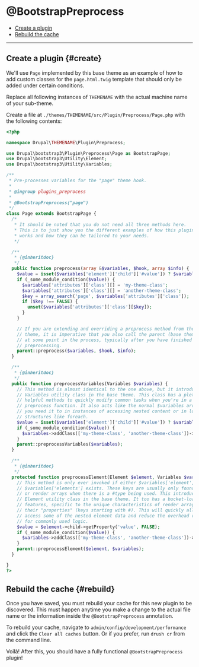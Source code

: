<!-- @file Documentation for the @BootstrapPreprocess annotated plugin. -->
<!-- @defgroup -->
<!-- @ingroup -->
# @BootstrapPreprocess

- [Create a plugin](#create)
- [Rebuild the cache](#rebuild)

---

## Create a plugin {#create}

We'll use `Page` implemented by this base theme as an example of how to add
custom classes for the `page.html.twig` template that should only be added
under certain conditions.

Replace all following instances of `THEMENAME` with the actual machine name of
your sub-theme.

Create a file at `./themes/THEMENAME/src/Plugin/Preprocess/Page.php` with the
following contents:

```php
<?php

namespace Drupal\THEMENAME\Plugin\Preprocess;

use Drupal\bootstrap3\Plugin\Preprocess\Page as BootstrapPage;
use Drupal\bootstrap3\Utility\Element;
use Drupal\bootstrap3\Utility\Variables;

/**
 * Pre-processes variables for the "page" theme hook.
 *
 * @ingroup plugins_preprocess
 *
 * @BootstrapPreprocess("page")
 */
class Page extends BootstrapPage {
  /*
   * It should be noted that you do not need all three methods here.
   * This is to just show you the different examples of how this plugin
   * works and how they can be tailored to your needs.
   */

  /**
   * {@inheritdoc}
   */
  public function preprocess(array &$variables, $hook, array $info) {
    $value = isset($variables['element']['child']['#value']) ? $variables['element']['child']['#value'] : FALSE;
    if (_some_module_condition($value)) {
      $variables['attributes']['class'][] = 'my-theme-class';
      $variables['attributes']['class'][] = 'another-theme-class';
      $key = array_search('page', $variables['attributes']['class']);
      if ($key !== FALSE) {
        unset($variables['attributes']['class'][$key]);
      }
    }

    // If you are extending and overriding a preprocess method from the base
    // theme, it is imperative that you also call the parent (base theme) method
    // at some point in the process, typically after you have finished with your
    // preprocessing.
    parent::preprocess($variables, $hook, $info);
  }

  /**
   * {@inheritdoc}
   */
  public function preprocessVariables(Variables $variables) {
    // This method is almost identical to the one above, but it introduces the
    // Variables utility class in the base theme. This class has a plethora of
    // helpful methods to quickly modify common tasks when you're in a
    // preprocess function. It also acts like the normal $variables array when
    // you need it to in instances of accessing nested content or in loop
    // structures like foreach.
    $value = isset($variables['element']['child']['#value']) ? $variables['element']['child']['#value'] : FALSE;
    if (_some_module_condition($value)) {
      $variables->addClass(['my-theme-class', 'another-theme-class'])->removeClass('page');
    }
    parent::preprocessVariables($variables);
  }

  /**
   * {@inheritdoc}
   */
  protected function preprocessElement(Element $element, Variables $variables) {
    // This method is only ever invoked if either $variables['element'] or
    // $variables['elements'] exists. These keys are usually only found in forms
    // or render arrays when there is a #type being used. This introduces the
    // Element utility class in the base theme. It too has a bucket-load of
    // features, specific to the unique characteristics of render arrays with
    // their "properties" (keys starting with #). This will quickly allow you to
    // access some of the nested element data and reduce the overhead required
    // for commonly used logic.
    $value = $element->child->getProperty('value', FALSE);
    if (_some_module_condition($value)) {
      $variables->addClass(['my-theme-class', 'another-theme-class'])->removeClass('page');
    }
    parent::preprocessElement($element, $variables);
  }

}
?>
```

## Rebuild the cache {#rebuild}

Once you have saved, you must rebuild your cache for this new plugin to be
discovered. This must happen anytime you make a change to the actual file name
or the information inside the `@BootstrapPreprocess` annotation.

To rebuild your cache, navigate to `admin/config/development/performance` and
click the `Clear all caches` button. Or if you prefer, run `drush cr` from the
command line.

Voilà! After this, you should have a fully functional `@BootstrapPreprocess`
plugin!
